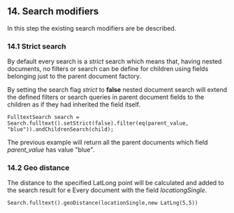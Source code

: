 ## 14. Search modifiers

In this step the existing search modifiers are be described.

### 14.1 Strict search

By default every search is a _strict_ search which means that, having nested documents, no filters or search can 
be define for children using fields belonging just to the parent document factory.
 
By setting the search flag _strict_ to **false** nested document search will extend the defined filters or search queries in parent 
document fields to the children as if they had inherited the field itself. 

```
FulltextSearch search = Search.fulltext().setStrict(false).filter(eq(parent_value, "blue")).andChildrenSearch(child);
```

The previous example will return all the parent documents which field _parent_value_ has value "blue".

### 14.2 Geo distance

The distance to the specified LatLong point will be calculated and added to the search result for e Every document with the field _locationgSingle_.

```
Search.fulltext().geoDistance(locationSingle,new LatLng(5,5))
```